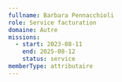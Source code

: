 ```yaml
---
fullname: Barbara Pennacchioli
role: Service facturation
domaine: Autre
missions:
  - start: 2023-08-11
    end: 2025-08-12
    status: service
memberType: attributaire
---
```

